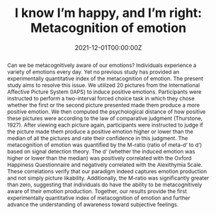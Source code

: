 ---
title: "I know I’m happy, and I’m right: Metacognition of emotion"
authors:
- Hsing-Hao Lee
- admin
- Su-Ling Yeh
date: "2021-12-01T00:00:00Z"
doi: ""

# Schedule page publish date (NOT publication's date).
publishDate: "2017-01-01T00:00:00Z"

# Publication type.
# Legend: 0 = Uncategorized; 1 = Conference paper; 2 = Journal article;
# 3 = Preprint / Working Paper; 4 = Report; 5 = Book; 6 = Book section;
# 7 = Thesis; 8 = Patent
publication_types: ["1"]

# Publication name and optional abbreviated publication name.
publication: "*European Conference on Visual Perception*"
publication_short: "*European Conference on Visual Perception*"

abstract: "Can we be metacognitively aware of our emotions? Individuals experience a variety of emotions every day. Yet no previous study has provided an experimentally quantitative index of the metacognition of emotion. The present study aims to resolve this issue. We utilized 20 pictures from the International Affective Picture System (IAPS) to induce positive emotions. Participants were instructed to perform a two-interval forced choice task in which they chose whether the first or the second picture presented made them produce a more positive emotion. We then computed the psychological distance of how positive these pictures were according to the law of comparative judgment (Thurstone, 1927). After viewing each picture again, participants were instructed to judge if the picture made them produce a positive emotion higher or lower than the median of all the pictures and rate their confidence in this judgment. The metacognition of emotion was quantified by the M-ratio (ratio of meta-d’ to d’) based on signal detection theory. The d’ (whether the induced emotion was higher or lower than the median) was positively correlated with the Oxford Happiness Questionnaire and negatively correlated with the Alexithymia Scale. These correlations verify that our paradigm indeed captures emotion production and not simply picture likability. Additionally, the M-ratio was significantly greater than zero, suggesting that individuals do have the ability to be metacognitively aware of their emotion production. Together, our results provide the first experimentally quantitative index of metacognition of emotion and further advance the understanding of awareness toward subjective feelings."

# Summary. An optional shortened abstract.
summary: 'The first experimentally quantitative index of metacognition of emotion. Advancing understanding of awareness toward subjective feelings.'


#tags:
#- Metacognition
featured: false

# Optional external URL for project (replaces project detail page).
external_link: 'https://journals.sagepub.com/toc/peca/50/1_suppl'

links:
# - name: Abstract
  # text: test
  # url: http://example.org
url_pdf: 'https://journals.sagepub.com/doi/epub/10.1177/03010066211059887'
url_code: ''
url_dataset: ''
url_poster: 'https://drive.google.com/file/d/1_MXYX5PxDsgSXyNueKwUnN-gZM7njPKj/view?usp=sharing'
url_project: ''
url_slides: ''
url_source: ''
url_video: ''

# Featured image
# To use, add an image named `featured.jpg/png` to your page's folder. 
image:
  caption: ''
  focal_point: ""
  preview_only: false

# Associated Projects (optional).
#   Associate this publication with one or more of your projects.
#   Simply enter your project's folder or file name without extension.
#   E.g. `internal-project` references `content/project/internal-project/index.md`.
#   Otherwise, set `projects: []`.
#projects:
#- internal-project

# Slides (optional).
#   Associate this publication with Markdown slides.
#   Simply enter your slide deck's filename without extension.
#   E.g. `slides: "example"` references `content/slides/example/index.md`.
#   Otherwise, set `slides: ""`.
slides: ""
---